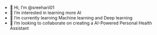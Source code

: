 - 👋 Hi, I’m @sreeharii01
- 👀 I’m interested in learning more AI 
- 🌱 I’m currently learning Machine learning and Deep learning
- 💞️ I’m looking to collaborate on creating a AI-Powered Personal Health Assistant
  

